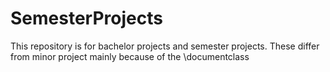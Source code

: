 SemesterProjects
================

This repository is for bachelor projects and semester projects. These differ from minor project mainly because of the \documentclass

